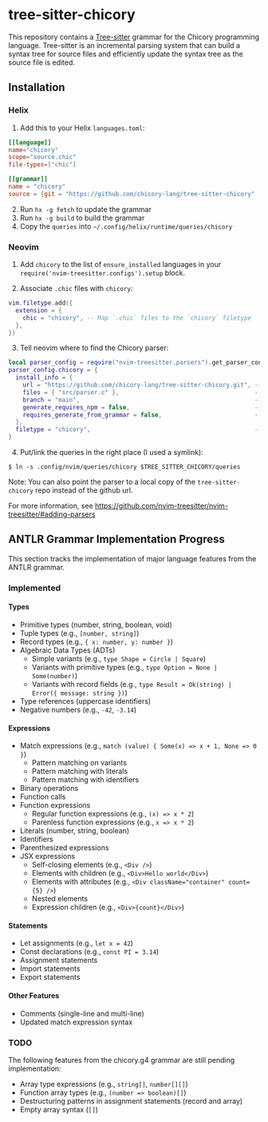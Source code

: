 # tree-sitter-chicory

This repository contains a [Tree-sitter](https://tree-sitter.github.io/tree-sitter/) grammar for the Chicory programming language. Tree-sitter is an incremental parsing system that can build a syntax tree for source files and efficiently update the syntax tree as the source file is edited.

## Installation

### Helix

1. Add this to your Helix `languages.toml`:

```toml
[[language]]
name="chicory"
scope="source.chic"
file-types=["chic"]

[[grammar]]
name = "chicory"
source = {git = "https://github.com/chicory-lang/tree-sitter-chicory" , rev="CHANGE ME: target commit hash, probably latest for now"}
```

2. Run `hx -g fetch` to update the grammar
3. Run `hx -g build` to build the grammar
4. Copy the `queries` into `~/.config/helix/runtime/queries/chicory`

### Neovim

1. Add `chicory` to the list of `ensure_installed` languages in your `require('nvim-treesitter.configs').setup` block.

2. Associate `.chic` files with `chicory`:

```lua
vim.filetype.add({
  extension = {
    chic = "chicory", -- Map `.chic` files to the `chicory` filetype
  },
})
```

3. Tell neovim where to find the Chicory parser:

```lua
local parser_config = require("nvim-treesitter.parsers").get_parser_configs()
parser_config.chicory = {
  install_info = {
    url = "https://github.com/chicory-lang/tree-sitter-chicory.git", -- Replace with your grammar repository
    files = { "src/parser.c" },                                      -- Add other files like `src/scanner.c` if needed
    branch = "main",                                                 -- Replace with the appropriate branch
    generate_requires_npm = false,                                   -- Set to true if your grammar requires npm
    requires_generate_from_grammar = false,                          -- Set to true if you need to generate the parser
  },
  filetype = "chicory",                                              -- Associate the parser with your language's filetype
}
```

4. Put/link the queries in the right place (I used a symlink):

```
$ ln -s .config/nvim/queries/chicory $TREE_SITTER_CHICORY/queries
```

Note: You can also point the parser to a local copy of the `tree-sitter-chicory` repo instead of the github url.

For more information, see https://github.com/nvim-treesitter/nvim-treesitter/#adding-parsers

## ANTLR Grammar Implementation Progress

This section tracks the implementation of major language features from the ANTLR grammar.

### Implemented

#### Types

- Primitive types (number, string, boolean, void)
- Tuple types (e.g., `[number, string]`)
- Record types (e.g., `{ x: number, y: number }`)
- Algebraic Data Types (ADTs)
  - Simple variants (e.g., `type Shape = Circle | Square`)
  - Variants with primitive types (e.g., `type Option = None | Some(number)`)
  - Variants with record fields (e.g., `type Result = Ok(string) | Error({ message: string })`)
- Type references (uppercase identifiers)
- Negative numbers (e.g., `-42`, `-3.14`)

#### Expressions

- Match expressions (e.g., `match (value) { Some(x) => x + 1, None => 0 }`)
  - Pattern matching on variants
  - Pattern matching with literals
  - Pattern matching with identifiers
- Binary operations
- Function calls
- Function expressions
  - Regular function expressions (e.g., `(x) => x * 2`)
  - Parenless function expressions (e.g., `x => x * 2`)
- Literals (number, string, boolean)
- Identifiers
- Parenthesized expressions
- JSX expressions
  - Self-closing elements (e.g., `<Div />`)
  - Elements with children (e.g., `<Div>Hello world</Div>`)
  - Elements with attributes (e.g., `<Div className="container" count={5} />`)
  - Nested elements
  - Expression children (e.g., `<Div>{count}</Div>`)

#### Statements

- Let assignments (e.g., `let x = 42`)
- Const declarations (e.g., `const PI = 3.14`)
- Assignment statements
- Import statements
- Export statements

#### Other Features

- Comments (single-line and multi-line)
- Updated match expression syntax

### TODO

The following features from the chicory.g4 grammar are still pending implementation:

- Array type expressions (e.g., `string[]`, `number[][]`)
- Function array types (e.g., `(number => boolean)[]`)
- Destructuring patterns in assignment statements (record and array)
- Empty array syntax (`[]`)

